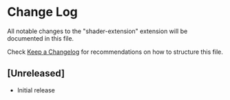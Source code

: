 # Change Log

All notable changes to the "shader-extension" extension will be documented in this file.

Check [Keep a Changelog](http://keepachangelog.com/) for recommendations on how to structure this file.

## [Unreleased]

- Initial release
